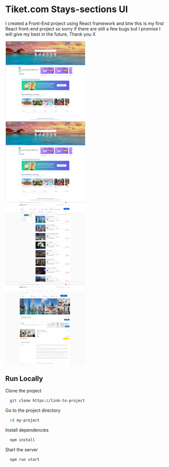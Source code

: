 # Tiket.com Stays-sections UI

I created a Front-End project using React framework and btw this is my first React front-end project so sorry if there are still a few bugs but I promise I will give my best in the future, Thank you X

<div width="100%" display="grid" grid-template-columns="50% 50%">
  <img src="https://github.com/Reihannudin/Front-End/blob/main/Tiket.com-Stays/Screenshot%202022-10-11%20143617.png" width="50%" height="50%">
  <img src="https://github.com/Reihannudin/Front-End/blob/main/Tiket.com-Stays/Screenshot%202022-10-11%20143617.png"  width="50%" height="50%">
  <img src="https://github.com/Reihannudin/Front-End/blob/main/Tiket.com-Stays/Screenshot%202022-10-11%20143759.png"  width="50%" height="50%">
  <img src="https://github.com/Reihannudin/Front-End/blob/main/Tiket.com-Stays/Screenshot%202022-10-11%20143916.png"  width="50%" height="50%">
</div>

## Run Locally

Clone the project

```bash
  git clone https://link-to-project
```

Go to the project directory

```bash
  cd my-project
```

Install dependencies

```bash
  npm install
```

Start the server

```bash
  npm run start
```
